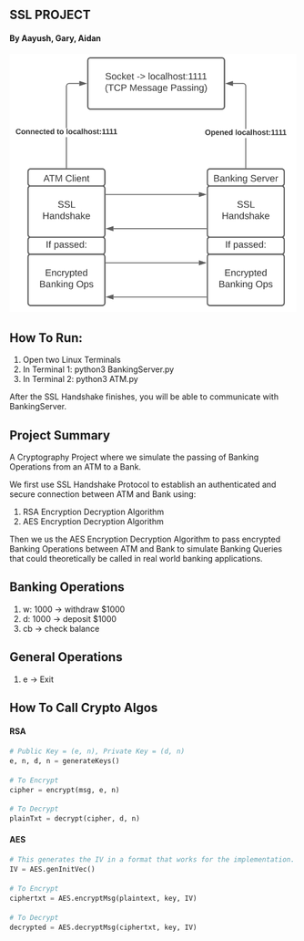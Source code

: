 ## SSL PROJECT
#### By Aayush, Gary, Aidan

<img src="https://github.com/gwang111/SSL_Project/blob/master/visualization.png" alt="visualization" width="600" />

## How To Run:
1. Open two Linux Terminals
2. In Terminal 1: python3 BankingServer.py
3. In Terminal 2: python3 ATM.py

After the SSL Handshake finishes, you will be able to communicate with BankingServer.

## Project Summary
A Cryptography Project where we simulate the passing of Banking Operations from an ATM to a Bank.

We first use SSL Handshake Protocol to establish an authenticated and secure connection between ATM and Bank using:
1. RSA Encryption Decryption Algorithm
2. AES Encryption Decryption Algorithm

Then we us the AES Encryption Decryption Algorithm to pass encrypted Banking Operations between ATM and Bank to simulate
Banking Queries that could theoretically be called in real world banking applications. 

## Banking Operations
1. w: 1000 -> withdraw $1000<br>
2. d: 1000 -> deposit $1000<br>
3. cb -> check balance

## General Operations
1. e -> Exit

## How To Call Crypto Algos
#### RSA
```python
# Public Key = (e, n), Private Key = (d, n)
e, n, d, n = generateKeys()

# To Encrypt
cipher = encrypt(msg, e, n)

# To Decrypt
plainTxt = decrypt(cipher, d, n)
```
#### AES
```python
# This generates the IV in a format that works for the implementation.
IV = AES.genInitVec()

# To Encrypt
ciphertxt = AES.encryptMsg(plaintext, key, IV)

# To Decrypt
decrypted = AES.decryptMsg(ciphertxt, key, IV)
```
